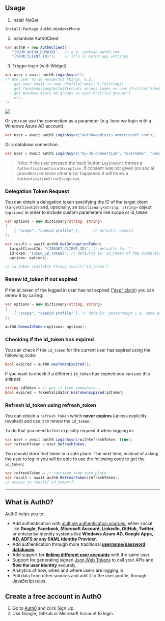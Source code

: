 ## Usage

1. Install NuGet

  ~~~ps
  Install-Package Auth0.WindowsPhone
  ~~~

2. Instantiate Auth0Client

  ~~~cs
  var auth0 = new Auth0Client(
     "{YOUR_AUTH0_DOMAIN}",  // e.g. contoso.auth0.com
     "{YOUR_CLIENT_ID}");    // it's in Auth0 app settings
  ~~~

3. Trigger login (with Widget) 

  ~~~cs
  var user = await auth0.LoginAsync();
  /* Use user to do wonderful things, e.g.: 
    - get user email => user.Profile["email"].ToString()
    - get facebook/google/twitter/etc access token => user.Profile["identities"][0]["access_token"]
    - get Windows Azure AD groups => user.Profile["groups"]
    - etc.
  */
  ~~~

  ![](http://puu.sh/4nZ1J.png)

Or you can use the connection as a parameter (e.g. here we login with a Windows Azure AD account):

~~~cs
var user = await auth0.LoginAsync("auth0waadtests.onmicrosoft.com");
~~~

Or a database connection:

~~~cs
var user = await auth0.LoginAsync("my-db-connection", "username", "password");
~~~

> Note: if the user pressed the back button `LoginAsync` throws a `AuthenticationCancelException`. If consent was not given (on social providers) or some other error happened it will throw a `AuthenticationErrorException`.

### Delegation Token Request

You can obtain a delegation token specifying the ID of the target client (`targetClientId`) and, optionally, an `IDictionary<string, string>` object (`options`) in order to include custom parameters like scope or id_token:

~~~cs
var options = new Dictionary<string, string>
{
    { "scope", "openid profile" },		// default: openid
};

var result = await auth0.GetDelegationToken(
  targetClientId: "{TARGET_CLIENT_ID}", // defaults to: ""
  idToken: "{USER_ID_TOKEN}", // defaults to: id_token of the authenticated user (auth0 CurrentUser.IdToken)
  options: options);

// id_token available throug result["id_token"]
~~~

### Renew id_token if not expired

If the id_token of the logged in user has not expired (["exp" claim](http://self-issued.info/docs/draft-ietf-oauth-json-web-token.html#expDef)) you can renew it by calling:

~~~cs
var options = new Dictionary<string, string>
{
    { "scope", "openid profile" }, // default: passthrough i.e. same as previous time token was asked for
};

auth0.RenewIdToken(options: options);
~~~

### Checking if the id_token has expired

You can check if the `id_token` for the current user has expired using the following code:

~~~cs
bool expired = auth0.HasTokenExpired();
~~~

If you want to check if a different `id_token` has expired you can use this snippet:
~~~cs
string idToken = // get if from somewhere...
bool expired = TokenValidator.HasTokenExpired(idToken);
~~~

### Refresh id_token using refresh_token

You can obtain a `refresh_token` which **never expires** (unless explicitly revoked) and use it to renew the `id_token`. 

To do that you need to first explicitly request it when logging in:
~~~cs
var user = await auth0.LoginAsync(withRefreshToken: true);
var refreshToken = user.RefreshToken;
~~~

You should store that token in a safe place. The next time, instead of asking the user to log in you will be able to use the following code to get the `id_token`:
~~~cs
var refreshToken = // retrieve from safe place
var result = await auth0.RefreshToken(refreshToken);
// access to result["id_token"];
~~~

---

## What is Auth0?

Auth0 helps you to:

* Add authentication with [multiple authentication sources](https://docs.auth0.com/identityproviders), either social like **Google, Facebook, Microsoft Account, LinkedIn, GitHub, Twitter**, or enterprise identity systems like **Windows Azure AD, Google Apps, AD, ADFS or any SAML Identity Provider**. 
* Add authentication through more traditional **[username/password databases](https://docs.auth0.com/mysql-connection-tutorial)**.
* Add support for **[linking different user accounts](https://docs.auth0.com/link-accounts)** with the same user.
* Support for generating signed [Json Web Tokens](https://docs.auth0.com/jwt) to call your APIs and **flow the user identity** securely.
* Analytics of how, when and where users are logging in.
* Pull data from other sources and add it to the user profile, through [JavaScript rules](https://docs.auth0.com/rules).

## Create a free account in Auth0

1. Go to [Auth0](http://developers.auth0.com) and click Sign Up.
2. Use Google, GitHub or Microsoft Account to login.
